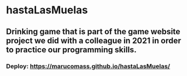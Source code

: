 # hastaLasMuelas
## Drinking game that is part of the game website project we did with a colleague in 2021 in order to practice our programming skills.

### Deploy: https://marucomass.github.io/hastaLasMuelas/
